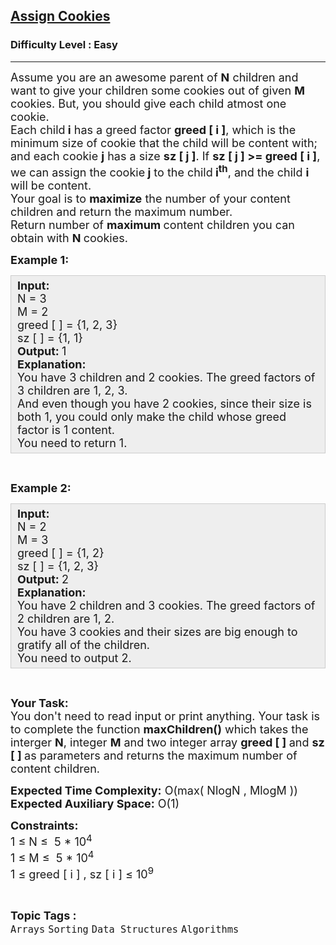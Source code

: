<h2><a href="https://www.geeksforgeeks.org/problems/assign-cookies/0">Assign Cookies</a></h2><h3>Difficulty Level : Easy</h3><hr><div class="problems_problem_content__Xm_eO"><p><span style="font-size: 18px;"><span style="font-size: 18px;">Assume you are an awesome&nbsp;parent of </span><strong style="font-size: 18px;">N</strong><span style="font-size: 18px;"> children&nbsp;and want to give your children some cookies out of given </span><strong style="font-size: 18px;">M</strong><span style="font-size: 18px;"> cookies. But, you should give each child atmost one cookie.</span><br><span style="font-size: 18px;">Each child</span><strong style="font-size: 18px;"> i</strong><span style="font-size: 18px;"> has a greed factor </span><strong style="font-size: 18px;">greed [ i ]</strong><span style="font-size: 18px;">, which is the minimum size of cookie that the child will be content with; and each cookie </span><strong style="font-size: 18px;">j</strong><span style="font-size: 18px;"> has a size </span><strong style="font-size: 18px;">sz&nbsp;[ j ]</strong><span style="font-size: 18px;">. If </span><strong style="font-size: 18px;">sz [ j ] &gt;= greed [ i ]</strong><span style="font-size: 18px;">, we can assign the cookie</span><strong style="font-size: 18px;"> j</strong><span style="font-size: 18px;"> to the child</span><strong style="font-size: 18px;"> i<sup>th</sup></strong><span style="font-size: 18px;">, and the child </span><strong style="font-size: 18px;">i</strong><span style="font-size: 18px;"> will be content.</span><br><span style="font-size: 18px;">Your goal is to </span><strong style="font-size: 18px;">maximize</strong><span style="font-size: 18px;"> the number of your content children and return&nbsp;the maximum number.</span><br><span style="font-size: 18px;">Return number of <strong>maximum </strong>content children you can obtain with <strong>N </strong>cookies.</span><br></span></p>
<p><span style="font-size: 18px;"><strong>Example 1:</strong></span></p>
<div style="--darkreader-inline-bgcolor: #222426; --darkreader-inline-bgimage: initial; --darkreader-inline-border-bottom: #3e4446; --darkreader-inline-border-left: #3e4446; --darkreader-inline-border-right: #3e4446; --darkreader-inline-border-top: #3e4446; background: #eeeeee; border: 1px solid #cccccc; padding: 5px 10px;"><span style="font-size: 18px;"><strong>Input:</strong><br>N = 3&nbsp;<br>M = 2<br>greed [ ] = {1, 2, 3}<br>sz [ ] = {1, 1}<br><strong>Output: </strong>1<br><strong>Explanation:</strong>&nbsp;<br>You have 3 children and 2 cookies. The greed factors of 3 children are 1, 2, 3.</span><br><span style="font-size: 18px;">And even though you have 2 cookies, since their size is both 1, you could only make the child whose greed factor is 1 content.<br>You need to return&nbsp;1.</span></div>
<p>&nbsp;</p>
<p><span style="font-size: 18px;"><strong>Example 2:</strong></span></p>
<div style="--darkreader-inline-bgcolor: #222426; --darkreader-inline-bgimage: initial; --darkreader-inline-border-bottom: #3e4446; --darkreader-inline-border-left: #3e4446; --darkreader-inline-border-right: #3e4446; --darkreader-inline-border-top: #3e4446; background: #eeeeee; border: 1px solid #cccccc; padding: 5px 10px;"><span style="font-size: 18px;"><strong>Input:</strong><br>N = 2&nbsp;<br>M = 3<br>greed [ ] = {1, 2}<br>sz [ ] = {1, 2, 3}<br><strong>Output: </strong>2<br><strong>Explanation:</strong>&nbsp;<br>You have 2&nbsp;children and 3&nbsp;cookies. The greed factors of 2 children are 1, 2.</span><br><span style="font-size: 18px;">You have 3 cookies and their sizes are big enough to gratify all of the children.<br>You need to output 2.</span></div>
<p>&nbsp;</p>
<p><span style="font-size: 18px;"><strong>Your Task:</strong><br>You don't need to read input or print anything. Your task is to complete the function <strong>maxChildren()</strong>&nbsp;which takes the interger <strong>N</strong>, integer <strong>M</strong>&nbsp;and two integer array <strong>greed [ ] </strong>and <strong>sz [ ]&nbsp;</strong>as parameters and returns the maximum number of content children.</span></p>
<p><span style="font-size: 18px;"><strong>Expected Time Complexity:</strong>&nbsp;O(max( NlogN , MlogM&nbsp;))<br><strong>Expected Auxiliary Space:</strong>&nbsp;O(1)</span></p>
<p><span style="font-size: 18px;"><strong>Constraints:</strong><br>1 ≤ N ≤&nbsp; 5 * 10<sup>4</sup><br>1 ≤ M&nbsp;≤&nbsp; 5 * 10<sup>4</sup><br>1 ≤ greed [ i ] , sz [ i ]&nbsp;≤ 10<sup>9</sup></span></p></div><br><p><span style=font-size:18px><strong>Topic Tags : </strong><br><code>Arrays</code>&nbsp;<code>Sorting</code>&nbsp;<code>Data Structures</code>&nbsp;<code>Algorithms</code>&nbsp;